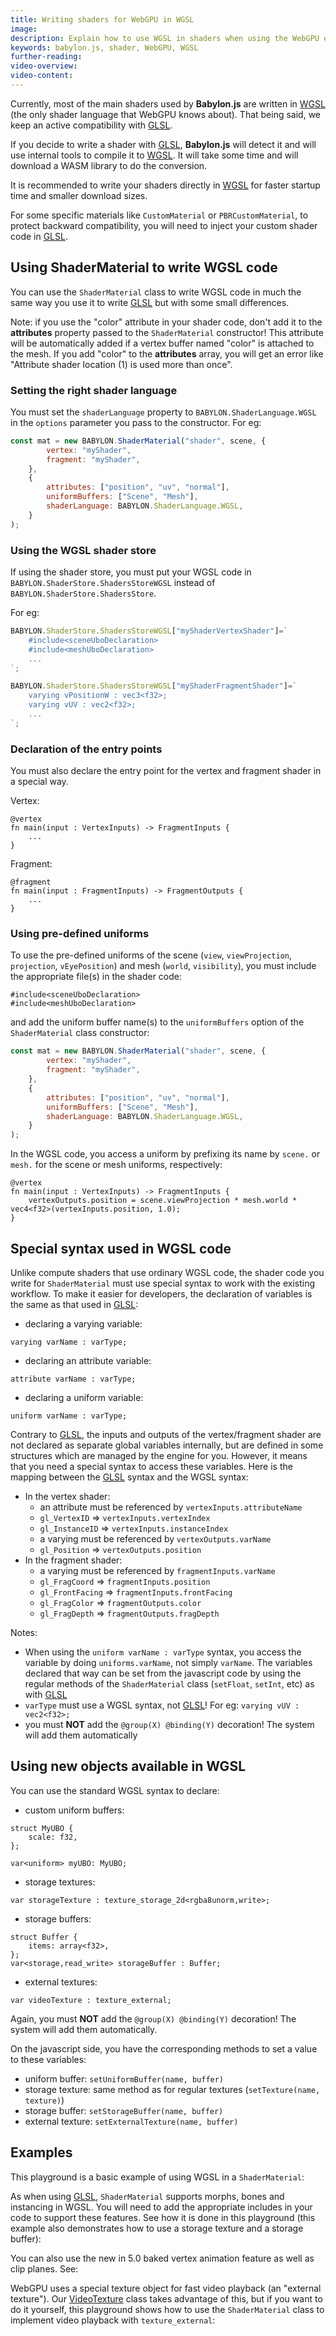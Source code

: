 ```yaml
---
title: Writing shaders for WebGPU in WGSL
image: 
description: Explain how to use WGSL in shaders when using the WebGPU engine
keywords: babylon.js, shader, WebGPU, WGSL
further-reading:
video-overview:
video-content:
---
```


Currently, most of the main shaders used by **Babylon.js** are written in [WGSL](https://gpuweb.github.io/gpuweb/wgsl/) (the only shader language that WebGPU knows about). That being said, we keep an active compatibility with [GLSL](https://www.khronos.org/opengl/wiki/OpenGL_Shading_Language).

If you decide to write a shader with [GLSL](https://www.khronos.org/opengl/wiki/OpenGL_Shading_Language), **Babylon.js** will detect it and will use internal tools to compile it to [WGSL](https://gpuweb.github.io/gpuweb/wgsl/). It will take some time and will download a WASM library to do the conversion.

It is recommended to write your shaders directly in [WGSL](https://gpuweb.github.io/gpuweb/wgsl/) for faster startup time and smaller download sizes.

For some specific materials like `CustomMaterial` or `PBRCustomMaterial`, to protect backward compatibility, you will need to inject your custom shader code in [GLSL](https://www.khronos.org/opengl/wiki/OpenGL_Shading_Language).

## Using ShaderMaterial to write WGSL code
You can use the `ShaderMaterial` class to write WGSL code in much the same way you use it to write [GLSL](https://www.khronos.org/opengl/wiki/OpenGL_Shading_Language) but with some small differences.

Note: if you use the "color" attribute in your shader code, don't add it to the **attributes** property passed to the `ShaderMaterial` constructor! This attribute will be automatically added if a vertex buffer named "color" is attached to the mesh. If you add "color" to the **attributes** array, you will get an error like "Attribute shader location (1) is used more than once".

### Setting the right shader language
You must set the `shaderLanguage` property to `BABYLON.ShaderLanguage.WGSL` in the `options` parameter you pass to the constructor.
For eg:
```javascript
const mat = new BABYLON.ShaderMaterial("shader", scene, {
        vertex: "myShader",
        fragment: "myShader",
    },
    {
        attributes: ["position", "uv", "normal"],
        uniformBuffers: ["Scene", "Mesh"],
        shaderLanguage: BABYLON.ShaderLanguage.WGSL,
    }
);
```

### Using the WGSL shader store
If using the shader store, you must put your WGSL code in `BABYLON.ShaderStore.ShadersStoreWGSL` instead of `BABYLON.ShaderStore.ShadersStore`.

For eg:
```javascript
BABYLON.ShaderStore.ShadersStoreWGSL["myShaderVertexShader"]=`   
    #include<sceneUboDeclaration>
    #include<meshUboDeclaration>
    ...
`;

BABYLON.ShaderStore.ShadersStoreWGSL["myShaderFragmentShader"]=`
    varying vPositionW : vec3<f32>;
    varying vUV : vec2<f32>;
    ...
`;
```

### Declaration of the entry points
You must also declare the entry point for the vertex and fragment shader in a special way.

Vertex:
```wgsl
@vertex
fn main(input : VertexInputs) -> FragmentInputs {
    ...
}

```
Fragment:
```wgsl
@fragment
fn main(input : FragmentInputs) -> FragmentOutputs {
    ...
}
```

### Using pre-defined uniforms
To use the pre-defined uniforms of the scene (`view`, `viewProjection`, `projection`, `vEyePosition`) and mesh (`world`, `visibility`), you must include the appropriate file(s) in the shader code:
```wgsl
#include<sceneUboDeclaration>
#include<meshUboDeclaration>
```
and add the uniform buffer name(s) to the `uniformBuffers` option of the `ShaderMaterial` class constructor:
```javascript
const mat = new BABYLON.ShaderMaterial("shader", scene, {
        vertex: "myShader",
        fragment: "myShader",
    },
    {
        attributes: ["position", "uv", "normal"],
        uniformBuffers: ["Scene", "Mesh"],
        shaderLanguage: BABYLON.ShaderLanguage.WGSL,
    }
);
```

In the WGSL code, you access a uniform by prefixing its name by `scene.` or `mesh.` for the scene or mesh uniforms, respectively:
```wgsl
@vertex
fn main(input : VertexInputs) -> FragmentInputs {
    vertexOutputs.position = scene.viewProjection * mesh.world * vec4<f32>(vertexInputs.position, 1.0);
}    
```

## Special syntax used in WGSL code
Unlike compute shaders that use ordinary WGSL code, the shader code you write for `ShaderMaterial` must use special syntax to work with the existing workflow. To make it easier for developers, the declaration of variables is the same as that used in [GLSL](https://www.khronos.org/opengl/wiki/OpenGL_Shading_Language):
* declaring a varying variable:
```wgsl
varying varName : varType;
```
* declaring an attribute variable:
```wgsl
attribute varName : varType;
```
* declaring a uniform variable:
```wgsl
uniform varName : varType;
```

Contrary to [GLSL](https://www.khronos.org/opengl/wiki/OpenGL_Shading_Language), the inputs and outputs of the vertex/fragment shader are not declared as separate global variables internally, but are defined in some structures which are managed by the engine for you. However, it means that you need a special syntax to access these variables. Here is the mapping between the [GLSL](https://www.khronos.org/opengl/wiki/OpenGL_Shading_Language) syntax and the WGSL syntax:
* In the vertex shader:
  * an attribute must be referenced by `vertexInputs.attributeName`
  * `gl_VertexID` => `vertexInputs.vertexIndex`
  * `gl_InstanceID` => `vertexInputs.instanceIndex`
  * a varying must be referenced by `vertexOutputs.varName`
  * `gl_Position` => `vertexOutputs.position`
* In the fragment shader:
  * a varying must be referenced by `fragmentInputs.varName`
  * `gl_FragCoord` => `fragmentInputs.position`
  * `gl_FrontFacing` => `fragmentInputs.frontFacing`
  * `gl_FragColor` => `fragmentOutputs.color`
  * `gl_FragDepth` => `fragmentOutputs.fragDepth`

Notes:
* When using the `uniform varName : varType` syntax, you access the variable by doing `uniforms.varName`, not simply `varName`. The variables declared that way can be set from the javascript code by using the regular methods of the `ShaderMaterial` class (`setFloat`, `setInt`, etc) as with [GLSL](https://www.khronos.org/opengl/wiki/OpenGL_Shading_Language)
* `varType` must use a WGSL syntax, not [GLSL](https://www.khronos.org/opengl/wiki/OpenGL_Shading_Language)! For eg: `varying vUV : vec2<f32>;`
* you must **NOT** add the `@group(X) @binding(Y)` decoration! The system will add them automatically

## Using new objects available in WGSL
You can use the standard WGSL syntax to declare:
* custom uniform buffers:
```wgsl
struct MyUBO {
    scale: f32,
};

var<uniform> myUBO: MyUBO;
```
* storage textures:
```wgsl
var storageTexture : texture_storage_2d<rgba8unorm,write>;
```
* storage buffers:
```wgsl
struct Buffer {
    items: array<f32>,
};
var<storage,read_write> storageBuffer : Buffer;
```
* external textures:
```wgsl
var videoTexture : texture_external;
```

Again, you must **NOT** add the `@group(X) @binding(Y)` decoration! The system will add them automatically.

On the javascript side, you have the corresponding methods to set a value to these variables:
* uniform buffer: `setUniformBuffer(name, buffer)`
* storage texture: same method as for regular textures (`setTexture(name, texture)`)
* storage buffer: `setStorageBuffer(name, buffer)`
* external texture: `setExternalTexture(name, buffer)`

## Examples
This playground is a basic example of using WGSL in a `ShaderMaterial`: <Playground id="#6GFJNR#178" image="/img/playgroundsAndNMEs/pg-6GFJNR-164.png" engine="webgpu" title="Basic example of WGSL with ShaderMaterial" description="Demonstrate how to write WGSL code with the ShaderMaterial class"/>

As when using [GLSL](https://www.khronos.org/opengl/wiki/OpenGL_Shading_Language), `ShaderMaterial` supports morphs, bones and instancing in WGSL. You will need to add the appropriate includes in your code to support these features. See how it is done in this playground (this example also demonstrates how to use a storage texture and a storage buffer): <Playground id="#8RU8Q3#155" image="/img/playgroundsAndNMEs/pg-8RU8Q3-126.png" engine="webgpu" title="Advanced usage of the ShaderMaterial class" description="Demonstrate how to write WGSL code with the ShaderMaterial class to support bones, morphs and instances"/>

You can also use the new in 5.0 baked vertex animation feature as well as clip planes. See: <Playground id="#8RU8Q3#156" image="/img/playgroundsAndNMEs/pg-8RU8Q3-106.png" engine="webgpu" title="Using BVA and clip planes in WGSL" description="Demonstrate how to write WGSL code with the ShaderMaterial class to support baked vertex animations and clip planes"/>

WebGPU uses a special texture object for fast video playback (an "external texture"). Our [VideoTexture](/typedoc/classes/babylon.videotexture) class takes advantage of this, but if you want to do it yourself, this playground shows how to use the `ShaderMaterial` class to implement video playback with `texture_external`: <Playground id="#6GFJNR#179" image="/img/playgroundsAndNMEs/pg-6GFJNR-163.png" engine="webgpu" title="Video playing with the ShaderMaterial class" description="Demonstrate how to play videos using external texture in WGSL"/>

